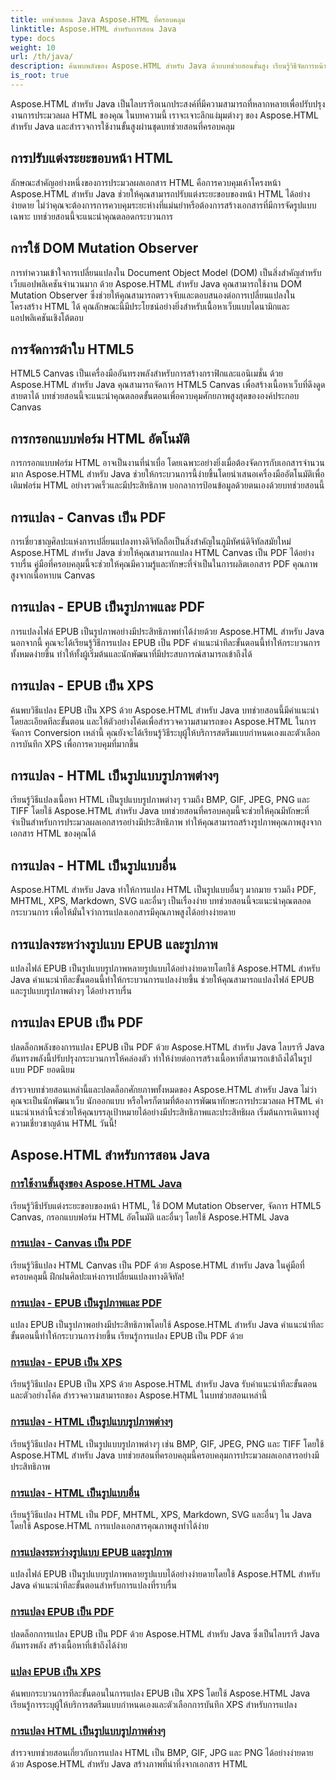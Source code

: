 ```yaml
---
title: บทช่วยสอน Java Aspose.HTML ที่ครอบคลุม
linktitle: Aspose.HTML สำหรับการสอน Java
type: docs
weight: 10
url: /th/java/
description: ค้นพบพลังของ Aspose.HTML สำหรับ Java ด้วยบทช่วยสอนขั้นสูง เรียนรู้วิธีจัดการหน้า HTML, แปลง EPUB เป็นรูปแบบต่างๆ และปรับแต่ง HTML Canvas อย่างมืออาชีพ
is_root: true
---
```

Aspose.HTML สำหรับ Java เป็นไลบรารีอเนกประสงค์ที่มีความสามารถที่หลากหลายเพื่อปรับปรุงงานการประมวลผล HTML ของคุณ ในบทความนี้ เราจะเจาะลึกแง่มุมต่างๆ ของ Aspose.HTML สำหรับ Java และสำรวจการใช้งานขั้นสูงผ่านชุดบทช่วยสอนที่ครอบคลุม

## การปรับแต่งระยะขอบหน้า HTML
ลักษณะสำคัญอย่างหนึ่งของการประมวลผลเอกสาร HTML คือการควบคุมเค้าโครงหน้า Aspose.HTML สำหรับ Java ช่วยให้คุณสามารถปรับแต่งระยะขอบของหน้า HTML ได้อย่างง่ายดาย ไม่ว่าคุณจะต้องการการควบคุมระยะห่างที่แม่นยำหรือต้องการสร้างเอกสารที่มีการจัดรูปแบบเฉพาะ บทช่วยสอนนี้จะแนะนำคุณตลอดกระบวนการ

## การใช้ DOM Mutation Observer
การทำความเข้าใจการเปลี่ยนแปลงใน Document Object Model (DOM) เป็นสิ่งสำคัญสำหรับเว็บแอปพลิเคชันจำนวนมาก ด้วย Aspose.HTML สำหรับ Java คุณสามารถใช้งาน DOM Mutation Observer ซึ่งช่วยให้คุณสามารถตรวจจับและตอบสนองต่อการเปลี่ยนแปลงในโครงสร้าง HTML ได้ คุณลักษณะนี้มีประโยชน์อย่างยิ่งสำหรับเนื้อหาเว็บแบบไดนามิกและแอปพลิเคชันเชิงโต้ตอบ

## การจัดการผ้าใบ HTML5
HTML5 Canvas เป็นเครื่องมืออันทรงพลังสำหรับการสร้างกราฟิกและแอนิเมชั่น ด้วย Aspose.HTML สำหรับ Java คุณสามารถจัดการ HTML5 Canvas เพื่อสร้างเนื้อหาเว็บที่ดึงดูดสายตาได้ บทช่วยสอนนี้จะแนะนำคุณตลอดขั้นตอนเพื่อควบคุมศักยภาพสูงสุดขององค์ประกอบ Canvas

## การกรอกแบบฟอร์ม HTML อัตโนมัติ
การกรอกแบบฟอร์ม HTML อาจเป็นงานที่น่าเบื่อ โดยเฉพาะอย่างยิ่งเมื่อต้องจัดการกับเอกสารจำนวนมาก Aspose.HTML สำหรับ Java ช่วยให้กระบวนการนี้ง่ายขึ้นโดยนำเสนอเครื่องมืออัตโนมัติเพื่อเติมฟอร์ม HTML อย่างรวดเร็วและมีประสิทธิภาพ บอกลาการป้อนข้อมูลด้วยตนเองด้วยบทช่วยสอนนี้

## การแปลง - Canvas เป็น PDF
การเชี่ยวชาญศิลปะแห่งการเปลี่ยนแปลงทางดิจิทัลถือเป็นสิ่งสำคัญในภูมิทัศน์ดิจิทัลสมัยใหม่ Aspose.HTML สำหรับ Java ช่วยให้คุณสามารถแปลง HTML Canvas เป็น PDF ได้อย่างราบรื่น คู่มือที่ครอบคลุมนี้จะช่วยให้คุณมีความรู้และทักษะที่จำเป็นในการผลิตเอกสาร PDF คุณภาพสูงจากเนื้อหาบน Canvas

## การแปลง - EPUB เป็นรูปภาพและ PDF
การแปลงไฟล์ EPUB เป็นรูปภาพอย่างมีประสิทธิภาพทำได้ง่ายด้วย Aspose.HTML สำหรับ Java นอกจากนี้ คุณจะได้เรียนรู้วิธีการแปลง EPUB เป็น PDF คำแนะนำทีละขั้นตอนนี้ทำให้กระบวนการทั้งหมดง่ายขึ้น ทำให้ทั้งผู้เริ่มต้นและนักพัฒนาที่มีประสบการณ์สามารถเข้าถึงได้

## การแปลง - EPUB เป็น XPS
ค้นพบวิธีแปลง EPUB เป็น XPS ด้วย Aspose.HTML สำหรับ Java บทช่วยสอนนี้มีคำแนะนำโดยละเอียดทีละขั้นตอน และให้ตัวอย่างโค้ดเพื่อสำรวจความสามารถของ Aspose.HTML ในการจัดการ Conversion เหล่านี้ คุณยังจะได้เรียนรู้วิธีระบุผู้ให้บริการสตรีมแบบกำหนดเองและตัวเลือกการบันทึก XPS เพื่อการควบคุมที่มากขึ้น

## การแปลง - HTML เป็นรูปแบบรูปภาพต่างๆ
เรียนรู้วิธีแปลงเนื้อหา HTML เป็นรูปแบบรูปภาพต่างๆ รวมถึง BMP, GIF, JPEG, PNG และ TIFF โดยใช้ Aspose.HTML สำหรับ Java บทช่วยสอนที่ครอบคลุมนี้จะช่วยให้คุณมีทักษะที่จำเป็นสำหรับการประมวลผลเอกสารอย่างมีประสิทธิภาพ ทำให้คุณสามารถสร้างรูปภาพคุณภาพสูงจากเอกสาร HTML ของคุณได้

## การแปลง - HTML เป็นรูปแบบอื่น
Aspose.HTML สำหรับ Java ทำให้การแปลง HTML เป็นรูปแบบอื่นๆ มากมาย รวมถึง PDF, MHTML, XPS, Markdown, SVG และอื่นๆ เป็นเรื่องง่าย บทช่วยสอนนี้จะแนะนำคุณตลอดกระบวนการ เพื่อให้มั่นใจว่าการแปลงเอกสารมีคุณภาพสูงได้อย่างง่ายดาย

## การแปลงระหว่างรูปแบบ EPUB และรูปภาพ
แปลงไฟล์ EPUB เป็นรูปแบบรูปภาพหลายรูปแบบได้อย่างง่ายดายโดยใช้ Aspose.HTML สำหรับ Java คำแนะนำทีละขั้นตอนนี้ทำให้กระบวนการแปลงง่ายขึ้น ช่วยให้คุณสามารถแปลงไฟล์ EPUB และรูปแบบรูปภาพต่างๆ ได้อย่างราบรื่น

## การแปลง EPUB เป็น PDF
ปลดล็อกพลังของการแปลง EPUB เป็น PDF ด้วย Aspose.HTML สำหรับ Java ไลบรารี Java อันทรงพลังนี้ปรับปรุงกระบวนการให้คล่องตัว ทำให้ง่ายต่อการสร้างเนื้อหาที่สามารถเข้าถึงได้ในรูปแบบ PDF ยอดนิยม

สำรวจบทช่วยสอนเหล่านี้และปลดล็อกศักยภาพทั้งหมดของ Aspose.HTML สำหรับ Java ไม่ว่าคุณจะเป็นนักพัฒนาเว็บ นักออกแบบ หรือใครก็ตามที่ต้องการพัฒนาทักษะการประมวลผล HTML คำแนะนำเหล่านี้จะช่วยให้คุณบรรลุเป้าหมายได้อย่างมีประสิทธิภาพและประสิทธิผล เริ่มต้นการเดินทางสู่ความเชี่ยวชาญด้าน HTML วันนี้!

## Aspose.HTML สำหรับการสอน Java
### [การใช้งานขั้นสูงของ Aspose.HTML Java](./advanced-usage/)
เรียนรู้วิธีปรับแต่งระยะขอบของหน้า HTML, ใช้ DOM Mutation Observer, จัดการ HTML5 Canvas, กรอกแบบฟอร์ม HTML อัตโนมัติ และอื่นๆ โดยใช้ Aspose.HTML Java
### [การแปลง - Canvas เป็น PDF](./conversion-canvas-to-pdf/)
เรียนรู้วิธีแปลง HTML Canvas เป็น PDF ด้วย Aspose.HTML สำหรับ Java ในคู่มือที่ครอบคลุมนี้ ฝึกฝนศิลปะแห่งการเปลี่ยนแปลงทางดิจิทัล!
### [การแปลง - EPUB เป็นรูปภาพและ PDF](./conversion-epub-to-image-and-pdf/)
แปลง EPUB เป็นรูปภาพอย่างมีประสิทธิภาพโดยใช้ Aspose.HTML สำหรับ Java คำแนะนำทีละขั้นตอนนี้ทำให้กระบวนการง่ายขึ้น เรียนรู้การแปลง EPUB เป็น PDF ด้วย
### [การแปลง - EPUB เป็น XPS](./conversion-epub-to-xps/)
เรียนรู้วิธีแปลง EPUB เป็น XPS ด้วย Aspose.HTML สำหรับ Java รับคำแนะนำทีละขั้นตอนและตัวอย่างโค้ด สำรวจความสามารถของ Aspose.HTML ในบทช่วยสอนเหล่านี้
### [การแปลง - HTML เป็นรูปแบบรูปภาพต่างๆ](./conversion-html-to-various-image-formats/)
เรียนรู้วิธีแปลง HTML เป็นรูปแบบรูปภาพต่างๆ เช่น BMP, GIF, JPEG, PNG และ TIFF โดยใช้ Aspose.HTML สำหรับ Java บทช่วยสอนที่ครอบคลุมนี้ครอบคลุมการประมวลผลเอกสารอย่างมีประสิทธิภาพ
### [การแปลง - HTML เป็นรูปแบบอื่น](./conversion-html-to-other-formats/)
เรียนรู้วิธีแปลง HTML เป็น PDF, MHTML, XPS, Markdown, SVG และอื่นๆ ใน Java โดยใช้ Aspose.HTML การแปลงเอกสารคุณภาพสูงทำได้ง่าย
### [การแปลงระหว่างรูปแบบ EPUB และรูปภาพ](./converting-between-epub-and-image-formats/)
แปลงไฟล์ EPUB เป็นรูปแบบรูปภาพหลายรูปแบบได้อย่างง่ายดายโดยใช้ Aspose.HTML สำหรับ Java คำแนะนำทีละขั้นตอนสำหรับการแปลงที่ราบรื่น
### [การแปลง EPUB เป็น PDF](./converting-epub-to-pdf/)
ปลดล็อกการแปลง EPUB เป็น PDF ด้วย Aspose.HTML สำหรับ Java ซึ่งเป็นไลบรารี Java อันทรงพลัง สร้างเนื้อหาที่เข้าถึงได้ง่าย
### [แปลง EPUB เป็น XPS](./converting-epub-to-xps/)
ค้นพบกระบวนการทีละขั้นตอนในการแปลง EPUB เป็น XPS โดยใช้ Aspose.HTML Java เรียนรู้การระบุผู้ให้บริการสตรีมแบบกำหนดเองและตัวเลือกการบันทึก XPS สำหรับการแปลง
### [การแปลง HTML เป็นรูปแบบรูปภาพต่างๆ](./converting-html-to-various-image-formats/)
สำรวจบทช่วยสอนเกี่ยวกับการแปลง HTML เป็น BMP, GIF, JPG และ PNG ได้อย่างง่ายดายด้วย Aspose.HTML สำหรับ Java สร้างภาพที่น่าทึ่งจากเอกสาร HTML
